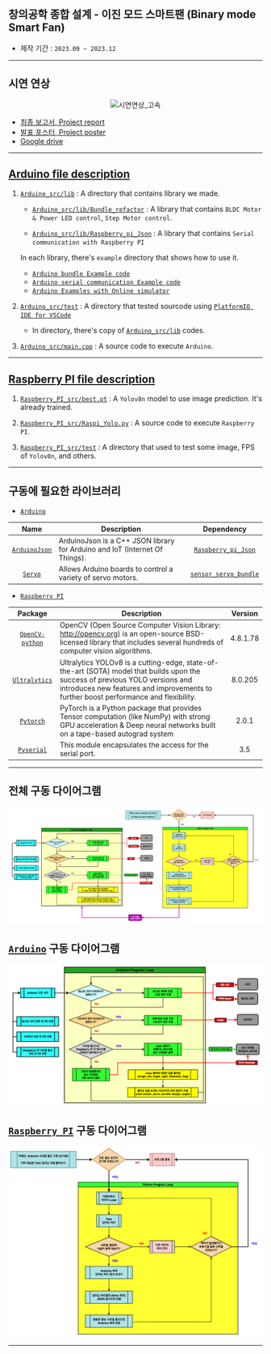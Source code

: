 
## 창의공학 종합 설계 - 이진 모드 스마트팬 (Binary mode Smart Fan)

- 제작 기간 : `2023.09 ~ 2023.12`

---
## 시연 연상
<p align="center">
    <img src="./video/시연연상_고속.gif" style="height :350px, width :120px" title="시연연상_고속"/>
</p>

- [최종 보고서, Project report](https://drive.google.com/file/d/13a0WULjGEo9J6Q6YPmOK83HfTpk3J0u0/view?usp=sharing)
- [발표 포스터, Project poster](https://drive.google.com/file/d/1PEML9igedYnfhB8An-nneireC1S3JCq8/view?usp=sharing)
- [Google drive](https://drive.google.com/drive/folders/1KDkIDbJClLCs2PSDF32Jh9lOeURkHSr8?usp=sharing)

---
## [Arduino file description](https://github.com/jbw9964/Smart_fan/blob/main/Arduino_src/README.md)
1. [`Arduino_src/lib`](./Arduino_src/lib/)  :   A directory that contains library we made.
    - [`Arduino_src/lib/Bundle_refactor`](./Arduino_src/lib/Bundle_refactor/)   :   A library that contains `BLDC Motor & Power LED control`, `Step Motor control`.
    
    - [`Arduino_src/lib/Raspberry_pi_Json`](./Arduino_src/lib/Raspberry_pi_Json/)   :   A library that contains `Serial communication with Raspberry PI`

    In each library, there's `example` directory that shows how to use it.
    
    - [`Arduino bundle Example code`](./Arduino_src/lib/Bundle_refactor/Example)
    - [`Arduino serial communication Example code`](./Arduino_src/lib/Raspberry_pi_Json/Example)
    - [`Arduino Examples with Online simulator`](./Arduino_src/README.md#source-code-example-with-wokwi)

2. [`Arduino_src/test`](./Arduino_src/test/)    :   A directory that tested sourcode using [`PlatformIO IDE for VSCode`](https://docs.platformio.org/en/latest/integration/ide/vscode.html)
    - In directory, there's copy of [`Arduino_src/lib`](./Arduino_src/lib/) codes.

3. [`Arduino_src/main.cpp`](./Arduino_src/main.cpp) :   A source code to execute `Arduino`.

---
## [Raspberry PI file description](https://github.com/jbw9964/Smart_fan/blob/main/Raspberry_PI_src/README.md)
1. [`Raspberry_PI_src/best.pt`](./Raspberry_PI_src/best.pt)  :   A `Yolov8n` model to use image prediction. It's already trained.

2. [`Raspberry_PI_src/Raspi_Yolo.py`](./Raspberry_PI_src/Raspi_Yolo.py)   :   A source code to execute `Raspberry PI`.

3. [`Raspberry_PI_src/test`](./Raspberry_PI_src/test/)    :   A directory that used to test some image, FPS of `Yolov8n`, and others.

---
## 구동에 필요한 라이브러리
- [`Arduino`](./Arduino_src/)

|Name|Description|Dependency|
|:---:|---|:---:|
|[`ArduinoJson`](https://arduinojson.org/)|ArduinoJson is a C++ JSON library for Arduino and IoT (Internet Of Things).|[`Raspberry_pi_Json`](./lib/Raspberry_pi_Json/)|
|[`Servo`](https://www.arduino.cc/reference/en/libraries/servo/)|Allows Arduino boards to control a variety of servo motors.|[`sensor_servo_bundle`](./lib/Bundle_refactor/src/sensor_servo_bundle/)|



- [`Raspberry PI`](./Raspberry_PI_src/)

|Package|Description|Version|
|:-------:|---|:------:|
|[`OpenCV-python`](https://github.com/opencv/opencv-python?tab=readme-ov-file)|OpenCV (Open Source Computer Vision Library: http://opencv.org) is an open-source BSD-licensed library that includes several hundreds of computer vision algorithms.|   4.8.1.78|
|[`Ultralytics`](https://github.com/ultralytics/ultralytics)|Ultralytics YOLOv8 is a cutting-edge, state-of-the-art (SOTA) model that builds upon the success of previous YOLO versions and introduces new features and improvements to further boost performance and flexibility.|   8.0.205|
|[`Pytorch`](https://github.com/pytorch/pytorch)|PyTorch is a Python package that provides Tensor computation (like NumPy) with strong GPU acceleration & Deep neural networks built on a tape-based autograd system|   2.0.1|
|[`Pyserial`](https://pyserial.readthedocs.io/en/latest/index.html)|This module encapsulates the access for the serial port.|    3.5|

---
## 전체 구동 다이어그램
<p align="center">
    <img src="./image/Arduino_Raspberry_PI_assemble.drawio.png" style="height :350px, width :100px" title="Arduino_Raspberry_PI_assemble"/>
</p>

## [`Arduino`](./Arduino_src/main.cpp) 구동 다이어그램
<p align="center">
    <img src="./image/Arduino_assemble.drawio.png" style="height :350px, width :100px" title="Arduino_assemble"/>
</p>

## [`Raspberry PI`](./Raspberry_PI_src/Raspi_Yolo.py) 구동 다이어그램
<p align="center">
    <img src="./image/raspberry_diagram_full.drawio.png" style="height :350px, width :100px" title="raspberry_diagram_full"/>
</p>

---
